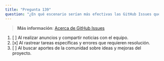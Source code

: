 ```yaml
---
title: "Pregunta 139"
question: "¿En qué escenario serían más efectivas las GitHub Issues que las Discussions?"
---
```


> **Más información**: [Acerca de GitHub Issues](https://docs.github.com/en/issues/tracking-your-work-with-issues/about-issues)
1. [ ] Al realizar anuncios y compartir noticias con el equipo.
1. [x] Al rastrear tareas específicas y errores que requieren resolución.
1. [ ] Al buscar aportes de la comunidad sobre ideas y mejoras del proyecto.
